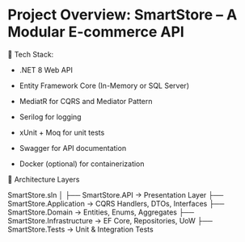﻿# Project Overview: SmartStore – A Modular E-commerce API
🔹 Tech Stack:
- .NET 8 Web API

- Entity Framework Core (In-Memory or SQL Server)

- MediatR for CQRS and Mediator Pattern

- Serilog for logging

- xUnit + Moq for unit tests

- Swagger for API documentation

- Docker (optional) for containerization

🔹 Architecture Layers

SmartStore.sln
│
├── SmartStore.API                → Presentation Layer
├── SmartStore.Application       → CQRS Handlers, DTOs, Interfaces
├── SmartStore.Domain            → Entities, Enums, Aggregates
├── SmartStore.Infrastructure    → EF Core, Repositories, UoW
├── SmartStore.Tests             → Unit & Integration Tests
